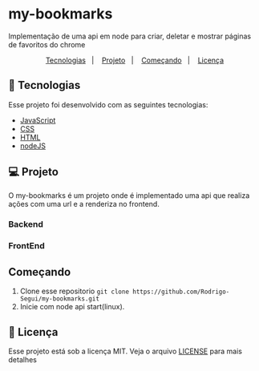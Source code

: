<h1 align="center">

</h1>

# my-bookmarks
Implementação de uma api em node para criar, deletar e mostrar páginas de favoritos do chrome

<p align="center">
  <a href="#rocket-tecnologias">Tecnologias</a>&nbsp;&nbsp;&nbsp;|&nbsp;&nbsp;&nbsp;
  <a href="#💻-projeto">Projeto</a>&nbsp;&nbsp;&nbsp;|&nbsp;&nbsp;&nbsp;
  <a href="#começando">Começando</a>&nbsp;&nbsp;&nbsp;|&nbsp;&nbsp;&nbsp;
  <a href="#memo-licença">Licença</a>
</p>

## :rocket: Tecnologias

Esse projeto foi desenvolvido com as seguintes tecnologias:

- [JavaScript](https://developer.mozilla.org/pt-BR/docs/Web/JavaScript)
- [CSS](https://developer.mozilla.org/pt-BR/docs/Web/CSS)
- [HTML](https://developer.mozilla.org/pt-BR/docs/Web/HTML)
- [nodeJS](https://nodejs.org/docs/latest-v13.x/api/)

## 💻 Projeto
 
O my-bookmarks é um projeto onde é implementado uma api que realiza ações com uma url e a renderiza no frontend. 
### Backend
 
### FrontEnd


## Começando

 1. Clone esse repositorio ```git clone https://github.com/Rodrigo-Segui/my-bookmarks.git```
 2. Inicie  com node api start(linux).
  
 ## :memo: Licença

Esse projeto está sob a licença MIT. Veja o arquivo [LICENSE](https://github.com/Rodrigo-Segui/my-bookmarks/blob/master/LICENSE) para mais detalhes
